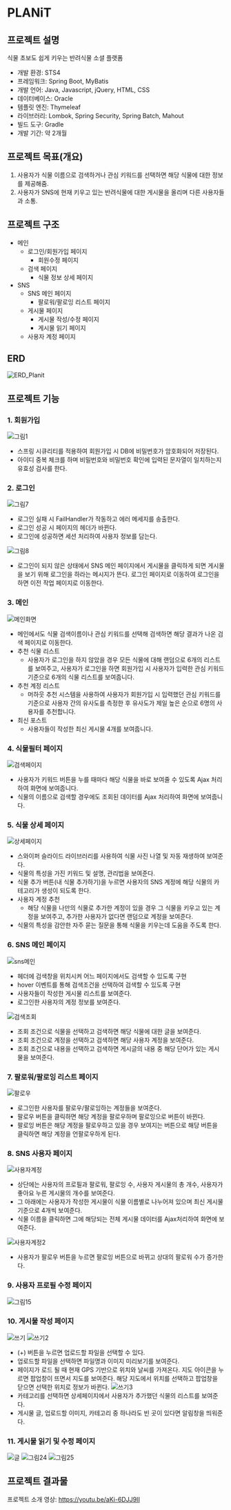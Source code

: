 # PLANiT

## 프로젝트 설명
식물 초보도 쉽게 키우는 반려식물 소셜 플랫폼

- 개발 환경: STS4
- 프레임워크: Spring Boot, MyBatis
- 개발 언어: Java, Javascript, jQuery, HTML, CSS
- 데이터베이스: Oracle
- 템플릿 엔진: Thymeleaf
- 라이브러리: Lombok, Spring Security, Spring Batch, Mahout
- 빌드 도구: Gradle
- 개발 기간: 약 2개월

## 프로젝트 목표(개요)
1. 사용자가 식물 이름으로 검색하거나 관심 키워드를 선택하면 해당 식물에 대한 정보를 제공해줌.
2. 사용자가 SNS에 현재 키우고 있는 반려식물에 대한 게시물을 올리며 다른 사용자들과 소통.

## 프로젝트 구조
- 메인
  - 로그인/회원가입 페이지
    - 회원수정 페이지
  - 검색 페이지
    - 식물 정보 상세 페이지
- SNS
  - SNS 메인 페이지
    - 팔로워/팔로잉 리스트 페이지
  - 게시물 페이지
    - 게시물 작성/수정 페이지
    - 게시물 읽기 페이지
  - 사용자 계정 페이지
  

## ERD
![ERD_Planit](https://user-images.githubusercontent.com/37447282/181880171-16e679a0-1dc2-467b-beaa-651dc82a86b5.png)


## 프로젝트 기능
### 1. 회원가입
![그림1](https://user-images.githubusercontent.com/37447282/182808635-007c4e8d-b103-4b26-9483-0b9ef507d360.png)
- 스프링 시큐리티를 적용하여 회원가입 시 DB에 비밀번호가 암호화되어 저장된다.
- 아이디 중복 체크를 하며 비밀번호와 비밀번호 확인에 입력된 문자열이 일치하는지 유효성 검사를 한다.

### 2. 로그인
![그림7](https://user-images.githubusercontent.com/37447282/181885590-f68305c5-0a37-4109-9926-efb4bcd6d4ca.png)
- 로그인 실패 시 FailHandler가 작동하고 에러 메세지를 송출한다.
- 로그인 성공 시 페이지의 헤더가 바뀐다.
- 로그인에 성공하면 세션 처리하여 사용자 정보를 담는다.

![그림8](https://user-images.githubusercontent.com/37447282/181886592-91458e9f-3f27-44d3-84fe-a1659522a7ee.png)
- 로그인이 되지 않은 상태에서 SNS 메인 페이지에서 게시물을 클릭하게 되면 게시물을 보기 위해 로그인을 하라는 메시지가 뜬다. 로그인 페이지로 이동하여 로그인을 하면 이전 작업 페이지로 이동한다.



### 3. 메인
![메인화면](https://user-images.githubusercontent.com/37447282/182805245-5f7cb4b1-cda8-4b0f-92b9-c1bd23a39e8b.png)
- 메인에서도 식물 검색이름이나 관심 키워드를 선택해 검색하면 해당 결과가 나온 검색 페이지로 이동한다.
- 추천 식물 리스트
  - 사용자가 로그인을 하지 않았을 경우 모든 식물에 대해 랜덤으로 6개의 리스트를 보여주고, 사용자가 로그인을 하면 회원가입 시 사용자가 입력한 관심 키워드 기준으로 6개의 식물 리스트를 보여줍니다.
- 추천 계정 리스트
  - 머하웃 추천 시스템을 사용하여 사용자가 회원가입 시 입력했던 관심 키워드를 기준으로 사용자 간의 유사도를 측정한 후 유사도가 제일 높은 순으로 6명의 사용자를 추천합니다.
- 최신 포스트
  - 사용자들이 작성한 최신 게시물 4개를 보여줍니다.





### 4. 식물필터 페이지
![검색페이지](https://user-images.githubusercontent.com/37447282/182808389-c39fe9ee-f7e1-4ede-909c-8a9af27d58b1.png)
- 사용자가 키워드 버튼을 누를 때마다 해당 식물을 바로 보여줄 수 있도록 Ajax 처리하여 화면에 보여줍니다.
- 식물의 이름으로 검색할 경우에도 조회된 데이터를 Ajax 처리하여 화면에 보여줍니다.


### 5. 식물 상세 페이지
![상세페이지](https://user-images.githubusercontent.com/37447282/183000786-84b8487b-fa33-4a89-90ed-2953aa37217c.png)
- 스와이퍼 슬라이드 라이브러리를 사용하여 식물 사진 나열 및 자동 재생하여 보여준다.
- 식물의 특성을 가진 키워드 및 설명, 관리법을 보여준다.
- 식물 추가 버튼(내 식물 추가하기)을 누르면 사용자의 SNS 계정에 해당 식물의 카테고리가 생성이 되도록 한다.
- 사용자 계정 추천
  - 해당 식물을 나만의 식물로 추가한 계정이 있을 경우 그 식물을 키우고 있는 계정을 보여주고, 추가한 사용자가 없다면 랜덤으로 계정을 보여준다.
- 식물의 특성을 감안한 자주 묻는 질문을 통해 식물을 키우는데 도움을 주도록 한다.


### 6. SNS 메인 페이지
![sns메인](https://user-images.githubusercontent.com/37447282/183002911-9c832578-212c-4d85-b804-75e0ad19e1b7.png)
- 헤더에 검색창을 위치시켜 어느 페이지에서도 검색할 수 있도록 구현
- hover 이벤트를 통해 검색조건을 선택하여 검색할 수 있도록 구현
- 사용자들이 작성한 게시물 리스트를 보여준다.
- 로그인한 사용자의 계정 정보를 보여준다.

![검색조회](https://user-images.githubusercontent.com/37447282/183003967-6b44268d-cbf2-43f8-bb81-d15b5a5a5479.png)
- 조회 조건으로 식물을 선택하고 검색하면 해당 식물에 대한 글을 보여준다.
- 조회 조건으로 계정을 선택하고 검색하면 해당 사용자 계정을 보여준다.
- 조회 조건으로 내용을 선택하고 검색하면 게시글의 내용 중 해당 단어가 있는 게시물을 보여준다.


### 7. 팔로워/팔로잉 리스트 페이지
![팔로우](https://user-images.githubusercontent.com/37447282/183004124-f79c5876-5f64-4ee6-9500-9d786e3f998b.png)
- 로그인한 사용자를 팔로우/팔로잉하는 계정들을 보여준다.
- 팔로우 버튼을 클릭하면 해당 계정을 팔로우하며 팔로잉으로 버튼이 바뀐다.
- 팔로잉 버튼은 해당 계정을 팔로우하고 있을 경우 보여지는 버튼으로 해당 버튼을 클릭하면 해당 계정을 언팔로우하게 된다.

### 8. SNS 사용자 페이지
![사용자계정](https://user-images.githubusercontent.com/37447282/183005078-6003d2c9-cd7e-4667-9cca-c75d50068d1e.png)
- 상단에는 사용자의 프로필과 팔로워, 팔로잉 수, 사용자 게시물의 총 개수, 사용자가 좋아요 누른 게시물의 개수를 보여준다.
- 그 아래에는 사용자가 작성한 게시물이 식물 이름별로 나누어져 있으며 최신 게시물 기준으로 4개씩 보여준다.
- 식물 이름을 클릭하면 그에 해당되는 전체 게시물 데이터를 Ajax처리하여 화면에 보여준다.

![사용자계정2](https://user-images.githubusercontent.com/37447282/183005437-377a2636-095a-4cb3-b1b2-80297f255a6d.png)
- 사용자가 팔로우 버튼을 누르면 팔로잉 버튼으로 바뀌고 상대의 팔로워 수가 증가한다.


### 9. 사용자 프로필 수정 페이지
![그림15](https://user-images.githubusercontent.com/37447282/181892017-d7562624-ef18-40d2-b446-770ce6a73bca.png)


### 10. 게시물 작성 페이지
![쓰기](https://user-images.githubusercontent.com/37447282/183005775-e93575af-6353-495f-9457-c2e1939e6f41.png)
![쓰기2](https://user-images.githubusercontent.com/37447282/183007700-6fdfbffb-91f9-433e-aa38-e527123bc90f.png)
- (+) 버튼을 누르면 업로드할 파일을 선택할 수 있다.
- 업로드할 파일을 선택하면 파일명과 이미지 미리보기를 보여준다.
- 페이지가 로드 될 때 현재 GPS 기반으로 위치와 날씨를 가져온다. 지도 아이콘을 누르면 팝업창이 뜨면서 지도를 보여준다. 해당 지도에서 위치를 선택하고 팝업창을 닫으면 선택한 위치로 정보가 바뀐다. 
![쓰기3](https://user-images.githubusercontent.com/37447282/183008298-5d2a137d-5983-42a0-80ac-5637ea3a7590.png)
- 카테고리를 선택하면 상세페이지에서 사용자가 추가했던 식물의 리스트를 보여준다.
- 게시물 글, 업로드할 이미지, 카테고리 중 하나라도 빈 곳이 있다면 알림창을 띄워준다.

### 11. 게시물 읽기 및 수정 페이지
![글](https://user-images.githubusercontent.com/37447282/183005817-0625bb99-deee-4b69-8d7d-2582be4e344f.png)
![그림24](https://user-images.githubusercontent.com/37447282/181900892-947d12ff-09b7-4c97-9cd0-89be3a0b17c5.png)
![그림25](https://user-images.githubusercontent.com/37447282/181900911-cc6d9533-2581-491f-8e41-c84547148a86.png)



## 프로젝트 결과물
프로젝트 소개 영상: https://youtu.be/aKi-6DJJ9II
 
